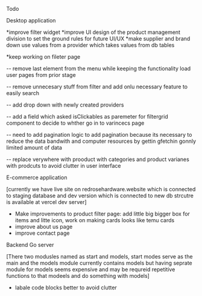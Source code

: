 Todo

Desktop application 

*improve filter widget
*improve UI design of the product management division to set the ground rules for future UI/UX
*make supplier and brand down use values from a provider which takes values from db tables

*keep working on fileter page 

-- remove last element from the menu while keeping the functionality load user pages from prior stage

-- remove unnecesary stuff from filter and add onlu necessary feature to easily search

-- add drop down with newly created providers

-- add a field which asked isClickables as paremeter for filtergrid component to decide to whther go in to varincecs page

-- need to add pagination logic to add pagination because its necessary to reduce the data bandwith and computer resources by gettin gfetchin gonnly limited amount of  data

-- replace verywhere with prooduct with categories and product varianes with prodcuts to avoid clutter in user interface


E-commerce application

[currently we have live site on redrosehardware.website which is connected to staging database and dev version which is connected to new db strcutre is available at vercel dev server]

* Make improvements to product filter page: add little big bigger box for items and litte icon, work on making cards looks like temu cards
* improve about us page
* improve contact page


Backend Go server

[There two modusles named as start and models, start modes serve as the main and the models module currently contains models but having seprate module for models seems expensive and may be requreid repetitive functions to that modeels and do something with models]

* labale code blocks better to avoid clutter
